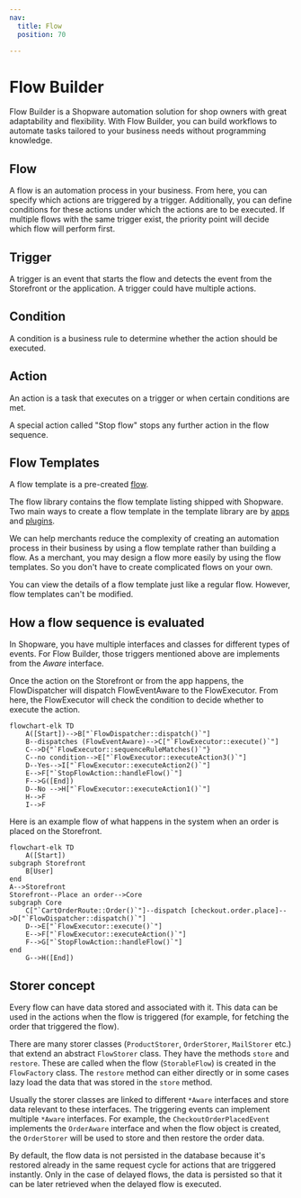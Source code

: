 ```yaml
---
nav:
  title: Flow
  position: 70

---
```


# Flow Builder

Flow Builder is a Shopware automation solution for shop owners with great adaptability and flexibility. With Flow Builder, you can build workflows to automate tasks tailored to your business needs without programming knowledge.

## Flow

A flow is an automation process in your business. From here, you can specify which actions are triggered by a trigger. Additionally, you can define conditions for these actions under which the actions are to be executed. If multiple flows with the same trigger exist, the priority point will decide which flow will perform first.

## Trigger

A trigger is an event that starts the flow and detects the event from the Storefront or the application. A trigger could have multiple actions.

## Condition

A condition is a business rule to determine whether the action should be executed.

## Action

An action is a task that executes on a trigger or when certain conditions are met.

A special action called "Stop flow" stops any further action in the flow sequence.

## Flow Templates

A flow template is a pre-created [flow](#flow).

The flow library contains the flow template listing shipped with Shopware. Two main ways to create a flow template in the template library are by [apps](../../guides/plugins/plugins/framework/flow/) and [plugins](../../guides/plugins/apps/flow-builder/).

We can help merchants reduce the complexity of creating an automation process in their business by using a flow template rather than building a flow. As a merchant, you may design a flow more easily by using the flow templates. So you don't have to create complicated flows on your own.

You can view the details of a flow template just like a regular flow. However, flow templates can't be modified.

## How a flow sequence is evaluated

In Shopware, you have multiple interfaces and classes for different types of events. For Flow Builder, those triggers mentioned above are implements from the *Aware* interface.

Once the action on the Storefront or from the app happens, the FlowDispatcher will dispatch FlowEventAware to the FlowExecutor. From here, the FlowExecutor will check the condition to decide whether to execute the action.

```mermaid
flowchart-elk TD
    A([Start])-->B["`FlowDispatcher::dispatch()`"]
    B--dispatches (FlowEventAware)-->C["`FlowExecutor::execute()`"]
    C-->D{"`FlowExecutor::sequenceRuleMatches()`"}
    C--no condition-->E["`FlowExecutor::executeAction3()`"]
    D--Yes-->I["`FlowExecutor::executeAction2()`"]    
    E-->F["`StopFlowAction::handleFlow()`"]
    F-->G([End])
    D--No -->H["`FlowExecutor::executeAction1()`"]
    H-->F
    I-->F
```

Here is an example flow of what happens in the system when an order is placed on the Storefront.

```mermaid
flowchart-elk TD
    A([Start])
subgraph Storefront
    B[User]
end
A-->Storefront
Storefront--Place an order-->Core
subgraph Core
    C["`CartOrderRoute::Order()`"]--dispatch [checkout.order.place]-->D["`FlowDispatcher::dispatch()`"]
    D-->E["`FlowExecutor::execute()`"]
    E-->F["`FlowExecutor::executeAction()`"]
    F-->G["`StopFlowAction::handleFlow()`"]
end
    G-->H([End])
```

## Storer concept

Every flow can have data stored and associated with it. This data can be used in the actions when the flow is triggered (for example, for fetching the order that triggered the flow).

There are many storer classes (`ProductStorer`, `OrderStorer`, `MailStorer` etc.) that extend an abstract `FlowStorer` class. They have the methods `store` and `restore`. These are called when the flow (`StorableFlow`) is created in the `FlowFactory` class. The `restore` method can either directly or in some cases lazy load the data that was stored in the `store` method.

Usually the storer classes are linked to different `*Aware` interfaces and store data relevant to these interfaces. The triggering events can implement multiple `*Aware` interfaces. For example, the `CheckoutOrderPlacedEvent` implements the  `OrderAware` interface and when the flow object is created, the `OrderStorer` will be used to store and then restore the order data.

By default, the flow data is not persisted in the database because it's restored already in the same request cycle for actions that are triggered instantly. Only in the case of delayed flows, the data is persisted so that it can be later retrieved when the delayed flow is executed.
